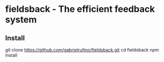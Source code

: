 # fieldsback - The efficient feedback system

## Install
git clone https://github.com/gabrielrufino/fieldsback.git
cd fieldsback
npm install
